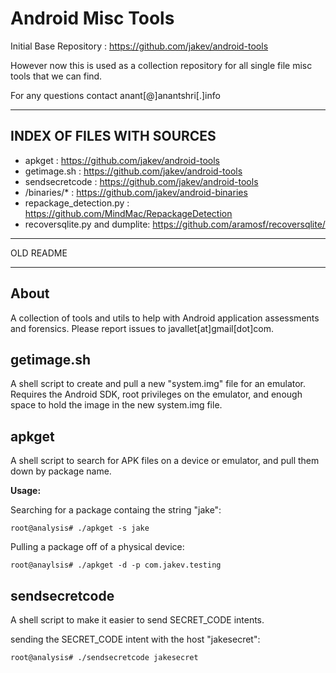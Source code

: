 Android Misc Tools
==================

Initial Base Repository : https://github.com/jakev/android-tools

However now this is used as a collection repository for all single file misc tools that we can find.

For any questions contact anant[@]anantshri[.]info

--------------
INDEX OF FILES WITH SOURCES
--------------

* apkget : https://github.com/jakev/android-tools
* getimage.sh : https://github.com/jakev/android-tools
* sendsecretcode : https://github.com/jakev/android-tools
* /binaries/* : https://github.com/jakev/android-binaries
* repackage_detection.py : https://github.com/MindMac/RepackageDetection
* recoversqlite.py and dumplite: https://github.com/aramosf/recoversqlite/


---------------------------------
OLD README

-----------------------------------

About
-----
A collection of tools and utils to help with Android application assessments and forensics.  Please report issues to javallet[at]gmail[dot]com.

getimage.sh
-----------
A shell script to create and pull a new "system.img" file for an emulator.  Requires the Android SDK, root privileges on the emulator, and enough space to hold the image in the new system.img file. 

apkget
------
A shell script to search for APK files on a device or emulator, and pull them down by package name.

**Usage:**

Searching for a package containg the string "jake":

	root@analysis# ./apkget -s jake
	
Pulling a package off of a physical device:

	root@anaylsis# ./apkget -d -p com.jakev.testing

sendsecretcode
--------------
A shell script to make it easier to send SECRET_CODE intents.

sending the SECRET_CODE intent with the host "jakesecret":

	root@analysis# ./sendsecretcode jakesecret
